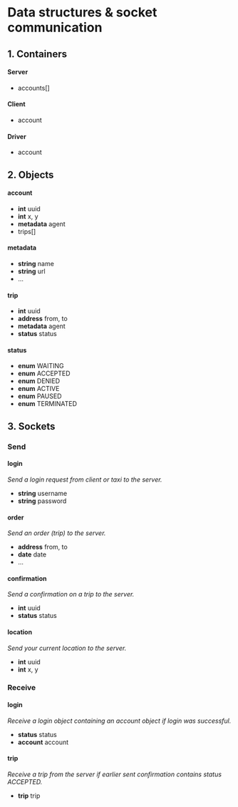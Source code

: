 # Data structures & socket communication
## 1. Containers
#### Server  
* accounts[]

#### Client  
* account

#### Driver  
* account

## 2. Objects
#### account  
* __int__ uuid  
* __int__ x, y  
* __metadata__ agent  
* trips[]

#### metadata  
* __string__ name  
* __string__ url  
* ...

#### trip  
* __int__ uuid  
* __address__ from, to  
* __metadata__ agent  
* __status__ status

#### status  
* __enum__ WAITING  
* __enum__ ACCEPTED  
* __enum__ DENIED  
* __enum__ ACTIVE  
* __enum__ PAUSED  
* __enum__ TERMINATED

## 3. Sockets
### Send

#### login  
*Send a login request from client or taxi to the server.*  
* __string__ username  
* __string__ password

#### order  
*Send an order (trip) to the server.*  
* __address__ from, to  
* __date__ date  
* ...

#### confirmation  
*Send a confirmation on a trip to the server.*  
* __int__ uuid  
* __status__ status

#### location
*Send your current location to the server.*  
* __int__ uuid  
* __int__ x, y

### Receive

#### login  
*Receive a login object containing an account object if login was successful.*  
* __status__ status  
* __account__ account

#### trip
*Receive a trip from the server if earlier sent confirmation contains status ACCEPTED.*  
* __trip__ trip
